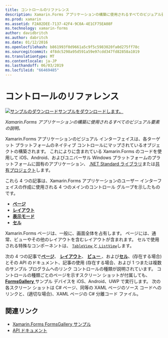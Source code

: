 ```yaml
---
title: コントロールのリファレンス
description: Xamarin.Forms アプリケーションの構築に使用されるすべてのビジュアル要素の説明。 この記事では、Xamarin.Forms アプリケーションのユーザー インターフェイスを構成するコントロールのグループを一覧表示します。
ms.prod: xamarin
ms.assetid: F2A02DEE-7137-42F4-9C0A-4E1CF75EA08F
ms.technology: xamarin-forms
author: davidbritch
ms.author: dabritch
ms.date: 01/12/2016
ms.openlocfilehash: b861993f0d9661a5c9f5c5983020fa0d275ff78c
ms.sourcegitcommit: 4f8dc5298a95d591a59e97cdd347fd82858a1019
ms.translationtype: MT
ms.contentlocale: ja-JP
ms.lasthandoff: 06/03/2019
ms.locfileid: "66469485"
---
```

# <a name="controls-reference"></a>コントロールのリファレンス

[![サンプルのダウンロード](~/media/shared/download.png)サンプルをダウンロードします。](https://developer.xamarin.com/samples/FormsGallery/)

_Xamarin.Forms アプリケーションの構築に使用されるすべてのビジュアル要素の説明。_

Xamarin.Forms アプリケーションのビジュアル インターフェイスは、各ターゲット プラットフォームのネイティブ コントロールにマップされているオブジェクトの構築されます。 これによりに含まれている Xamarin.Forms のコードを使用して iOS、Android、およびユニバーサル Windows プラットフォームのプラットフォームに固有のアプリケーション、 [.NET Standard ライブラリ](~/cross-platform/app-fundamentals/net-standard.md)または[共有プロジェクト](~/cross-platform/app-fundamentals/shared-projects.md)します。

これら 4 つの記事は、Xamarin.Forms アプリケーションのユーザー インターフェイスの作成に使用される 4 つのメインのコントロール グループを示したものです。

- [**ページ**](pages.md)
- [**レイアウト**](layouts.md)
- [**表示モード**](views.md)
- [**セル**](cells.md)

Xamarin.Forms ページは、一般に、画面全体を占有します。 ページには、通常、ビューやその他のレイアウトを含むレイアウトが含まれます。 セルで使用される特殊なコンポーネントは、 [ `TableView` ](views.md#tableView)と[ `ListView`](views.md#listView)します。

次の 4 つの記事で[**ページ**](pages.md)、 [**レイアウト**](layouts.md)、 [**ビュー** ](views.md)、および[**セル**](cells.md)、(存在する場合) とその API のドキュメント、記事の使用 (存在する場合、および 1 つまたは複数のサンプル プログラムへのリンク コントロールの種類が説明されています。 コントロールの種類ごとのページを示すスクリーン ショットが付属しても、 [ **FormsGallery** ](https://developer.xamarin.com/samples/xamarin-forms/FormsGallery/)サンプル デバイスを iOS、Android、UWP で実行します。 次の各スクリーン ショットは C# ページ、同等の XAML ページのソース コードへのリンクと、(適切な場合)、XAML ページの C# 分離コード ファイル。

## <a name="related-links"></a>関連リンク

- [Xamarin.Forms FormsGallery サンプル](https://developer.xamarin.com/samples/xamarin-forms/FormsGallery/)
- [API ドキュメント](https://docs.microsoft.com/dotnet/api/xamarin.forms?view=xamarin-forms)
